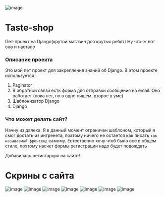 ![image](https://github.com/iPROJEKT/Taste-shop/assets/108357574/201035b6-7a5c-4d4c-8c22-be78204ea4f6)
# Taste-shop
Пет-проект на Django(крутой магазин для крутых ребят)
Ну что-ж вот оно и настало

### Описание проекта

Это мой пет проект для закрепления знаний об Django. В этом проекте используется :
1) Paginator
2) В обратной связи есть форма для отправки сообщения на email. Оно работает (пока нет, но в одно пишем, второе в уме)
3) Шаблонизатор Django
4) Django


### Что может делать сайт?
Начну из далека. Я в данный момент ограничен шаблоном, который я смог достать из интренета, поэтому ничего не остается как писать `так называемый фронтенд` самому.
Естественно хочу чтоб было все в общем стиле, поэтому насчет формы регистрации надо будет подождать

Добавилась регистарция на сайте!


# Скрины с сайта
![image](https://github.com/iPROJEKT/Taste-shop/assets/108357574/f4400446-dd86-42d3-acb3-b950286ff3ec)
![image](https://github.com/iPROJEKT/Taste-shop/assets/108357574/49b0d2fd-a277-4b83-83e5-c61cfc4cf05f)
![image](https://github.com/iPROJEKT/Taste-shop/assets/108357574/cce981ae-2378-4c00-a079-c7c795a10ba3)
![image](https://github.com/iPROJEKT/Taste-shop/assets/108357574/7b9d926d-4c4c-4b16-97f7-e4bbe3e12476)
![image](https://github.com/iPROJEKT/Taste-shop/assets/108357574/82e538c8-c67f-436b-babb-0dee1bf25e84)
![image](https://github.com/iPROJEKT/Taste-shop/assets/108357574/b2b30661-685c-4915-ad9b-922e0515268f)
![image](https://github.com/iPROJEKT/Taste-shop/assets/108357574/ef5350bc-544c-496b-92b5-7e798f853b86)






